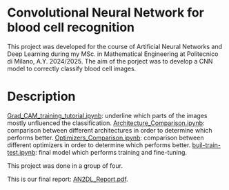 # Convolutional Neural Network for blood cell recognition
This project was developed for the course of Artificial Neural Networks and Deep Learning during my MSc. in Mathematical Engineering at Politecnico di Milano, A.Y. 2024/2025.
The aim of the porject was to develop a CNN model to correctly classify blood cell images.
# Description
[Grad_CAM_training_tutorial.ipynb](https://github.com/giuliadivincenzo/CNN-for-blood-cell-recognition/blob/main/README.md#:~:text=Grad_CAM_training_tutorial): underline which parts of the images mostly unfluenced the classification.
[Architecture_Comparison.ipynb](https://github.com/giuliadivincenzo/CNN-for-blood-cell-recognition/edit/main/README.md#:~:text=Grad_CAM_training_tutorial.ipynb-,Models_Comparison,-.ipynb): comparison between different architectures in order to determine which performs better.
[Optimizers_Comparison.ipynb](https://github.com/giuliadivincenzo/CNN-for-blood-cell-recognition/edit/main/README.md#:~:text=Optimizers_Comparison): comparison between different optimizers in order to determine which performs better.
[buil-train-test.ipynb](https://github.com/giuliadivincenzo/CNN-for-blood-cell-recognition/edit/main/README.md#:~:text=build%2D-,train,-%2Dtest.ipynb): final model which performs training and fine-tuning.

This project was done in a group of four.

This is our final report: [AN2DL_Report.pdf](https://github.com/giuliadivincenzo/CNN-for-blood-cell-recognition/edit/main/README.md#:~:text=t-,AN2DL_Report,-.pdf).

